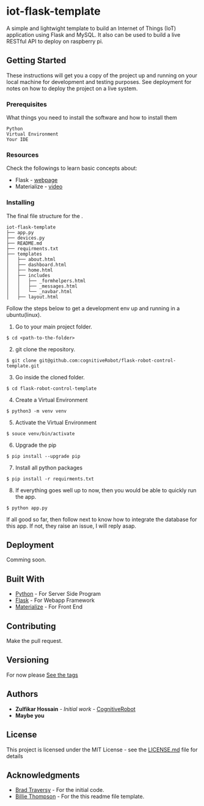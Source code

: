 # iot-flask-template

A simple and lightwight template to build an Internet of Things (IoT) application using Flask and MySQL. It also can be used to build a live RESTful API to deploy on raspberry pi.

## Getting Started

These instructions will get you a copy of the project up and running on your local machine for development and testing purposes. See deployment for notes on how to deploy the project on a live system.

### Prerequisites

What things you need to install the software and how to install them

```
Python
Virtual Environment
Your IDE
```
### Resources
Check the followings to learn basic concepts about:
* Flask - [webpage](http://www.ntu.edu.sg/home/ehchua/programming/webprogramming/Python3_Flask.html#zz-4.)
* Materialize - [video](https://www.youtube.com/watch?v=gCZ3y6mQpW0&list=PL4cUxeGkcC9gGrbtvASEZSlFEYBnPkmff)


### Installing

The final file structure for the .
```
iot-flask-template
├── app.py
├── devices.py
├── README.md
├── requirments.txt
├── templates
│   ├── about.html
│   ├── dashboard.html
│   ├── home.html
│   ├── includes
│   │   ├── _formhelpers.html
│   │   ├── _messages.html
│   │   └── _navbar.html
│   ├── layout.html
```
Follow the steps below to get a development env up and running in a ubuntu(linux).

1. Go to your main project folder.
```
$ cd <path-to-the-folder>
```
2. git clone the repository.
```
$ git clone git@github.com:cognitiveRobot/flask-robot-control-template.git
```
3. Go inside the cloned folder.
```
$ cd flask-robot-control-template
```
4. Create a Virtual Environment
```
$ python3 -m venv venv
```
5. Activate the Virtual Environment
```
$ souce venv/bin/activate
```
6. Upgrade the pip
```
$ pip install --upgrade pip
```
7. Install all python packages
```
$ pip install -r requirments.txt
```
8. If everything goes well up to now, then you would be able to quickly run the app.
```
$ python app.py
```
If all good so far, then follow next to know how to integrate the database for this app. If not, they raise an issue, I will reply asap.


## Deployment

Comming soon.

## Built With

* [Python](https://www.python.org/) - For Server Side Program
* [Flask](http://flask.pocoo.org/) - For Webapp Framework
* [Materialize](https://materializecss.com) - For Front End

## Contributing

Make the pull request.

## Versioning

For now please [See the tags](https://github.com/cognitiveRobot/iot-flask-template/commits/master)

## Authors

* **Zulfikar Hossain** - *Initial work* - [CognitiveRobot](https://github.com/CognitiveRobot)
* **Maybe you**

## License

This project is licensed under the MIT License - see the [LICENSE.md](LICENSE.md) file for details

## Acknowledgments

* [Brad Traversy](https://github.com/bradtraversy/) - For the initial code.
* [Billie Thompson](https://gist.github.com/PurpleBooth) - For the this readme file template.
